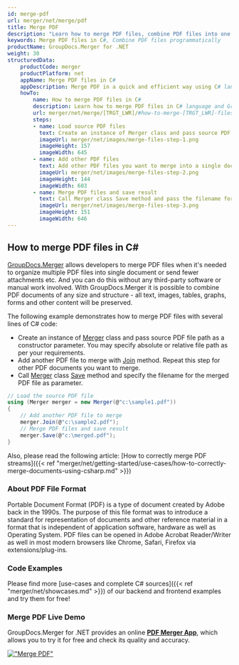 ```yaml
---
id: merge-pdf
url: merger/net/merge/pdf
title: Merge PDF
description: "Learn how to merge PDF files, combine PDF files into one file programmatically in C# language using GroupDocs.Merger for .NET library."
keywords: Merge PDF files in C#, Combine PDF files programmatically
productName: GroupDocs.Merger for .NET
weight: 30
structuredData:
    productCode: merger
    productPlatform: net
    appName: Merge PDF files in C#
    appDescription: Merge PDF in a quick and efficient way using C# language and GroupDocs.Merger for .NET API, without the use of any third-party software like Microsoft or Open Office.
    howTo:
        name: How to merge PDF files in C# 
        description: Learn how to merge PDF files in C# language and GroupDocs.Merger for .NET API, without the use of any third-party software like Microsoft or Open Office.
        url: merger/net/merge/[TRGT_LWR]/#how-to-merge-[TRGT_LWR]-files-in-c
        steps:
        - name: Load source PDF files 
          text: Create an instance of Merger class and pass source PDF file path as a constructor parameter. You may specify absolute or relative file path as per your requirements. 
          imageUrl: merger/net/images/merge-files-step-1.png
          imageHeight: 157
          imageWidth: 645
        - name: Add other PDF files
          text: Add other PDF files you want to merge into a single document with Join method of Merger class.
          imageUrl: merger/net/images/merge-files-step-2.png
          imageHeight: 144
          imageWidth: 603
        - name: Merge PDF files and save result 
          text: Call Merger class Save method and pass the filename for the resultant PDF file as parameter.
          imageUrl: merger/net/images/merge-files-step-3.png
          imageHeight: 151
          imageWidth: 646
---
```


## How to merge PDF files in C\#

[GroupDocs.Merger](https://products.groupdocs.com/merger/net) allows developers to merge PDF files when it's needed to organize multiple
 PDF files into single document or send fewer attachments etc. And you can do this without any third-party software or manual work involved.
 With GroupDocs.Merger it is possible to combine PDF documents of any size and structure - all text, images, tables, graphs, forms and other content will be preserved.

The following example demonstrates how to merge PDF files with several lines of C# code:

* Create an instance of [Merger](https://reference.groupdocs.com/merger/net/groupdocs.merger/merger) class and pass source PDF file path as a constructor parameter. You may specify absolute or relative file path as per your requirements.
* Add another PDF file to merge with [Join](https://reference.groupdocs.com/merger/net/groupdocs.merger/merger/join) method. Repeat this step for other PDF documents you want to merge.
* Call [Merger](https://reference.groupdocs.com/merger/net/groupdocs.merger/merger) class [Save](https://reference.groupdocs.com/merger/net/groupdocs.merger/merger/save) method and specify the filename for the merged PDF file as parameter.

```csharp
// Load the source PDF file
using (Merger merger = new Merger(@"c:\sample1.pdf"))
{
    // Add another PDF file to merge
    merger.Join(@"c:\sample2.pdf");
    // Merge PDF files and save result
    merger.Save(@"c:\merged.pdf");
}
```

Also, please read the following article: [How to correctly merge PDF streams]({{< ref "merger/net/getting-started/use-cases/how-to-correctly-merge-documents-using-csharp.md" >}})

### About PDF File Format

Portable Document Format (PDF) is a type of document created by Adobe back in the 1990s. The purpose of this file format was to introduce a standard for representation of documents and other reference material in a format that is independent of application software, hardware as well as Operating System. PDF files can be opened in Adobe Acrobat Reader/Writer as well in most modern browsers like Chrome, Safari, Firefox via extensions/plug-ins.

### Code Examples

Please find more [use-cases and complete C# sources]({{< ref "merger/net/showcases.md" >}}) of our backend and frontend examples and try them for free!

### Merge PDF Live Demo

GroupDocs.Merger for .NET provides an online [**PDF Merger App**](https://products.groupdocs.app/merger/pdf), which allows you to try it for free and check its quality and accuracy.

[!["Merge PDF"](/merger/net/images/merge/merge-pdf.png)](https://products.groupdocs.app/merger/pdf)